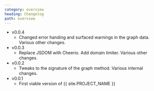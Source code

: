 ```yaml
---
category: overview
heading: Changelog
path: overview
---
```


* v0.0.4
    - Changed error handing and surfaced warnings in the graph data. Various other changes.
* v0.0.3
    - Replace JSDOM with Cheerio. Add domain limiter. Various other changes.
* v0.0.2
    - Tweaks to the signature of the graph method. Various internal changes.
* v0.0.1 
    - First viable version of {{ site.PROJECT_NAME }}